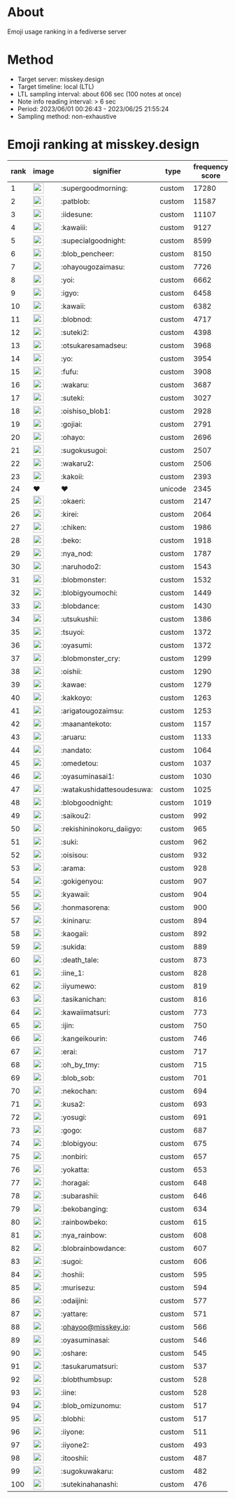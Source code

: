 # About
Emoji usage ranking in a fediverse server

# Method
- Target server: misskey.design
- Target timeline: local (LTL)
- LTL sampling interval: about 606 sec (100 notes at once)
- Note info reading interval: > 6 sec
- Period: 2023/06/01 00:26:43 - 2023/06/25 21:55:24 
- Sampling method: non-exhaustive

# Emoji ranking at misskey.design

|rank|image|signifier|type|frequency score|
|----|----|----|----|----|
|1|<img height="24" src="https://misskey.design/emoji/supergoodmorning.webp">|:supergoodmorning:|custom|17280|
|2|<img height="24" src="https://misskey.design/emoji/patblob.webp">|:patblob:|custom|11587|
|3|<img height="24" src="https://misskey.design/emoji/iidesune.webp">|:iidesune:|custom|11107|
|4|<img height="24" src="https://misskey.design/emoji/kawaiii.webp">|:kawaiii:|custom|9127|
|5|<img height="24" src="https://misskey.design/emoji/supecialgoodnight.webp">|:supecialgoodnight:|custom|8599|
|6|<img height="24" src="https://misskey.design/emoji/blob_pencheer.webp">|:blob_pencheer:|custom|8150|
|7|<img height="24" src="https://misskey.design/emoji/ohayougozaimasu.webp">|:ohayougozaimasu:|custom|7726|
|8|<img height="24" src="https://misskey.design/emoji/yoi.webp">|:yoi:|custom|6662|
|9|<img height="24" src="https://misskey.design/emoji/igyo.webp">|:igyo:|custom|6458|
|10|<img height="24" src="https://misskey.design/emoji/kawaii.webp">|:kawaii:|custom|6382|
|11|<img height="24" src="https://misskey.design/emoji/blobnod.webp">|:blobnod:|custom|4717|
|12|<img height="24" src="https://misskey.design/emoji/suteki2.webp">|:suteki2:|custom|4398|
|13|<img height="24" src="https://misskey.design/emoji/otsukaresamadseu.webp">|:otsukaresamadseu:|custom|3968|
|14|<img height="24" src="https://misskey.design/emoji/yo.webp">|:yo:|custom|3954|
|15|<img height="24" src="https://misskey.design/emoji/fufu.webp">|:fufu:|custom|3908|
|16|<img height="24" src="https://misskey.design/emoji/wakaru.webp">|:wakaru:|custom|3687|
|17|<img height="24" src="https://misskey.design/emoji/suteki.webp">|:suteki:|custom|3027|
|18|<img height="24" src="https://misskey.design/emoji/oishiso_blob1.webp">|:oishiso_blob1:|custom|2928|
|19|<img height="24" src="https://misskey.design/emoji/gojiai.webp">|:gojiai:|custom|2791|
|20|<img height="24" src="https://misskey.design/emoji/ohayo.webp">|:ohayo:|custom|2696|
|21|<img height="24" src="https://misskey.design/emoji/sugokusugoi.webp">|:sugokusugoi:|custom|2507|
|22|<img height="24" src="https://misskey.design/emoji/wakaru2.webp">|:wakaru2:|custom|2506|
|23|<img height="24" src="https://misskey.design/emoji/kakoii.webp">|:kakoii:|custom|2393|
|24|❤|❤|unicode|2345|
|25|<img height="24" src="https://misskey.design/emoji/okaeri.webp">|:okaeri:|custom|2147|
|26|<img height="24" src="https://misskey.design/emoji/kirei.webp">|:kirei:|custom|2064|
|27|<img height="24" src="https://misskey.design/emoji/chiken.webp">|:chiken:|custom|1986|
|28|<img height="24" src="https://misskey.design/emoji/beko.webp">|:beko:|custom|1918|
|29|<img height="24" src="https://misskey.design/emoji/nya_nod.webp">|:nya_nod:|custom|1787|
|30|<img height="24" src="https://misskey.design/emoji/naruhodo2.webp">|:naruhodo2:|custom|1543|
|31|<img height="24" src="https://misskey.design/emoji/blobmonster.webp">|:blobmonster:|custom|1532|
|32|<img height="24" src="https://misskey.design/emoji/blobigyoumochi.webp">|:blobigyoumochi:|custom|1449|
|33|<img height="24" src="https://misskey.design/emoji/blobdance.webp">|:blobdance:|custom|1430|
|34|<img height="24" src="https://misskey.design/emoji/utsukushii.webp">|:utsukushii:|custom|1386|
|35|<img height="24" src="https://misskey.design/emoji/tsuyoi.webp">|:tsuyoi:|custom|1372|
|36|<img height="24" src="https://misskey.design/emoji/oyasumi.webp">|:oyasumi:|custom|1372|
|37|<img height="24" src="https://misskey.design/emoji/blobmonster_cry.webp">|:blobmonster_cry:|custom|1299|
|38|<img height="24" src="https://misskey.design/emoji/oishii.webp">|:oishii:|custom|1290|
|39|<img height="24" src="https://misskey.design/emoji/kawae.webp">|:kawae:|custom|1279|
|40|<img height="24" src="https://misskey.design/emoji/kakkoyo.webp">|:kakkoyo:|custom|1263|
|41|<img height="24" src="https://misskey.design/emoji/arigatougozaimsu.webp">|:arigatougozaimsu:|custom|1253|
|42|<img height="24" src="https://misskey.design/emoji/maanantekoto.webp">|:maanantekoto:|custom|1157|
|43|<img height="24" src="https://misskey.design/emoji/aruaru.webp">|:aruaru:|custom|1133|
|44|<img height="24" src="https://misskey.design/emoji/nandato.webp">|:nandato:|custom|1064|
|45|<img height="24" src="https://misskey.design/emoji/omedetou.webp">|:omedetou:|custom|1037|
|46|<img height="24" src="https://misskey.design/emoji/oyasuminasai1.webp">|:oyasuminasai1:|custom|1030|
|47|<img height="24" src="https://misskey.design/emoji/watakushidattesoudesuwa.webp">|:watakushidattesoudesuwa:|custom|1025|
|48|<img height="24" src="https://misskey.design/emoji/blobgoodnight.webp">|:blobgoodnight:|custom|1019|
|49|<img height="24" src="https://misskey.design/emoji/saikou2.webp">|:saikou2:|custom|992|
|50|<img height="24" src="https://misskey.design/emoji/rekishininokoru_daiigyo.webp">|:rekishininokoru_daiigyo:|custom|965|
|51|<img height="24" src="https://misskey.design/emoji/suki.webp">|:suki:|custom|962|
|52|<img height="24" src="https://misskey.design/emoji/oisisou.webp">|:oisisou:|custom|932|
|53|<img height="24" src="https://misskey.design/emoji/arama.webp">|:arama:|custom|928|
|54|<img height="24" src="https://misskey.design/emoji/gokigenyou.webp">|:gokigenyou:|custom|907|
|55|<img height="24" src="https://misskey.design/emoji/kyawaii.webp">|:kyawaii:|custom|904|
|56|<img height="24" src="https://misskey.design/emoji/honmasorena.webp">|:honmasorena:|custom|900|
|57|<img height="24" src="https://misskey.design/emoji/kininaru.webp">|:kininaru:|custom|894|
|58|<img height="24" src="https://misskey.design/emoji/kaogaii.webp">|:kaogaii:|custom|892|
|59|<img height="24" src="https://misskey.design/emoji/sukida.webp">|:sukida:|custom|889|
|60|<img height="24" src="https://misskey.design/emoji/death_tale.webp">|:death_tale:|custom|873|
|61|<img height="24" src="https://misskey.design/emoji/iine_1.webp">|:iine_1:|custom|828|
|62|<img height="24" src="https://misskey.design/emoji/iiyumewo.webp">|:iiyumewo:|custom|819|
|63|<img height="24" src="https://misskey.design/emoji/tasikanichan.webp">|:tasikanichan:|custom|816|
|64|<img height="24" src="https://misskey.design/emoji/kawaiimatsuri.webp">|:kawaiimatsuri:|custom|773|
|65|<img height="24" src="https://misskey.design/emoji/ijin.webp">|:ijin:|custom|750|
|66|<img height="24" src="https://misskey.design/emoji/kangeikourin.webp">|:kangeikourin:|custom|746|
|67|<img height="24" src="https://misskey.design/emoji/erai.webp">|:erai:|custom|717|
|68|<img height="24" src="https://misskey.design/emoji/oh_by_tmy.webp">|:oh_by_tmy:|custom|715|
|69|<img height="24" src="https://misskey.design/emoji/blob_sob.webp">|:blob_sob:|custom|701|
|70|<img height="24" src="https://misskey.design/emoji/nekochan.webp">|:nekochan:|custom|694|
|71|<img height="24" src="https://misskey.design/emoji/kusa2.webp">|:kusa2:|custom|693|
|72|<img height="24" src="https://misskey.design/emoji/yosugi.webp">|:yosugi:|custom|691|
|73|<img height="24" src="https://misskey.design/emoji/gogo.webp">|:gogo:|custom|687|
|74|<img height="24" src="https://misskey.design/emoji/blobigyou.webp">|:blobigyou:|custom|675|
|75|<img height="24" src="https://misskey.design/emoji/nonbiri.webp">|:nonbiri:|custom|657|
|76|<img height="24" src="https://misskey.design/emoji/yokatta.webp">|:yokatta:|custom|653|
|77|<img height="24" src="https://misskey.design/emoji/horagai.webp">|:horagai:|custom|648|
|78|<img height="24" src="https://misskey.design/emoji/subarashii.webp">|:subarashii:|custom|646|
|79|<img height="24" src="https://misskey.design/emoji/bekobanging.webp">|:bekobanging:|custom|634|
|80|<img height="24" src="https://misskey.design/emoji/rainbowbeko.webp">|:rainbowbeko:|custom|615|
|81|<img height="24" src="https://misskey.design/emoji/nya_rainbow.webp">|:nya_rainbow:|custom|608|
|82|<img height="24" src="https://misskey.design/emoji/blobrainbowdance.webp">|:blobrainbowdance:|custom|607|
|83|<img height="24" src="https://misskey.design/emoji/sugoi.webp">|:sugoi:|custom|606|
|84|<img height="24" src="https://misskey.design/emoji/hoshii.webp">|:hoshii:|custom|595|
|85|<img height="24" src="https://misskey.design/emoji/murisezu.webp">|:murisezu:|custom|594|
|86|<img height="24" src="https://misskey.design/emoji/odaijini.webp">|:odaijini:|custom|577|
|87|<img height="24" src="https://misskey.design/emoji/yattare.webp">|:yattare:|custom|571|
|88|<img height="24" src="https://misskey.design/emoji/ohayoo.webp">|:ohayoo@misskey.io:|custom|566|
|89|<img height="24" src="https://misskey.design/emoji/oyasuminasai.webp">|:oyasuminasai:|custom|546|
|90|<img height="24" src="https://misskey.design/emoji/oshare.webp">|:oshare:|custom|545|
|91|<img height="24" src="https://misskey.design/emoji/tasukarumatsuri.webp">|:tasukarumatsuri:|custom|537|
|92|<img height="24" src="https://misskey.design/emoji/blobthumbsup.webp">|:blobthumbsup:|custom|528|
|93|<img height="24" src="https://misskey.design/emoji/iine.webp">|:iine:|custom|528|
|94|<img height="24" src="https://misskey.design/emoji/blob_omizunomu.webp">|:blob_omizunomu:|custom|517|
|95|<img height="24" src="https://misskey.design/emoji/blobhi.webp">|:blobhi:|custom|517|
|96|<img height="24" src="https://misskey.design/emoji/iiyone.webp">|:iiyone:|custom|511|
|97|<img height="24" src="https://misskey.design/emoji/iiyone2.webp">|:iiyone2:|custom|493|
|98|<img height="24" src="https://misskey.design/emoji/itooshii.webp">|:itooshii:|custom|487|
|99|<img height="24" src="https://misskey.design/emoji/sugokuwakaru.webp">|:sugokuwakaru:|custom|482|
|100|<img height="24" src="https://misskey.design/emoji/sutekinahanashi.webp">|:sutekinahanashi:|custom|476|

